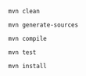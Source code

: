 ```
mvn clean
```

```
mvn generate-sources
```

```
mvn compile
```

```
mvn test
```

```
mvn install
```